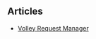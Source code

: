 ## Articles
- [Volley Request Manager][0]

[0]: https://github.com/yakivmospan/yakivmospan/blob/master/articles/Volley%20Request%20Manager.md

